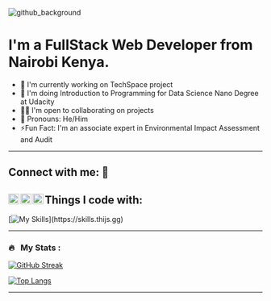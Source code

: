 ![github_background](https://github.com/David-Motari/David-Motari/assets/58317281/ef955c5f-f9c7-4116-8844-9edd572a0180)
# I'm a FullStack Web Developer from Nairobi Kenya.
* 🔭 I'm currently working on TechSpace project
* 🌱 I'm doing Introduction to Programming for Data Science Nano Degree at Udacity
* 👯‍♂️ I'm open to collaborating on projects
* 🤗 Pronouns: He/Him
* ⚡Fun Fact: I'm an associate expert in Environmental Impact Assessment and Audit
---
## Connect with me: 🤝
<!--Social icons-->
<a href="https://www.linkedin.com/in/david-motari/"><img align="left" src="https://raw.githubusercontent.com/David-Motari/David-Motari/main/images/linkedin-logo.png" alt="David-Motari | LinkedIn" width="21px"/></a>
<a href="https://instagram.com/dave_motari"><img align="left" src="https://raw.githubusercontent.com/David-Motari/David-Motari/main/images/instagram.png" alt="David-Motari | Instagram" width="21px"/></a>
<a href="https://twitter.com/david_motari"><img align="left" src="https://raw.githubusercontent.com/David-Motari/David-Motari/main/images/twitter-sign.png" alt="David-Motari | Twitter" width="21px"/></a>
---
## Things I code with:
[![My Skills](https://skills.thijs.gg/icons?i=js,html,css,angular,react,nodejs,py,ts,mongodb,postgres,redis,docker,git,vim,md,)](https://skills.thijs.gg)

---

### 🔥 &nbsp; My Stats :
[![GitHub Streak](https://github-readme-streak-stats.herokuapp.com?user=David-Motari&theme=cobalt&date_format=j%20M%5B%20Y%5D&mode=weekly)](https://git.io/streak-stats)

[![Top Langs](https://github-readme-stats.vercel.app/api/top-langs/?username=David-Motari&layout=compact&theme=vision-friendly-dark)](https://github.com/David-Motari/github-readme-stats)

---
